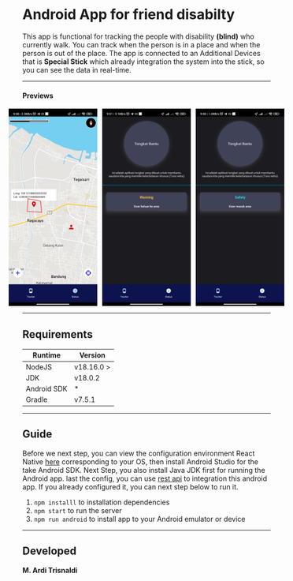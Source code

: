 
# Android App for friend disabilty

  

This app is functional for tracking the people with disability **(blind)** who currently walk. You can track when the person is in a place and when the person is out of the place. The app is connected to an Additional Devices that is **Special Stick** which already integration the system into the stick, so you can see the data in real-time.

---
#### Previews
<div style="display: flex; justify-content: center; gap: 10px;">
    <img src="docs/ss-1.jpg" width="200" alt="Map Preview" height="400" />
    <img src="docs/ss-2.jpg" width="200" alt="Status when user exit the area" height="400" />
    <img src="docs/ss-3.jpg" width="200" alt="Status when user into the area" height="400" />
</div>

---
## Requirements
|Runtime| Version |
|--|--|
| NodeJS | v18.16.0 > |
| JDK | v18.0.2 |
| Android SDK | * |
| Gradle | v7.5.1 |
---

## Guide

Before we next step, you can view the configuration environment React Native [here](https://reactnative.dev/docs/environment-setup) corresponding to your OS, then install Android Studio for the take Android SDK. Next Step, you also install Java JDK first for running the Android app. last the config, you can use [rest api](https://github.com/Aldyy123/api-tracking) to integration this android app.
If you already configured it, you can next step below to run it.

 1. `npm installl` to installation dependencies
 2. `npm start` to run the server
 3. `npm run android` to install app to your Android emulator or device

---
## Developed

**M. Ardi Trisnaldi**